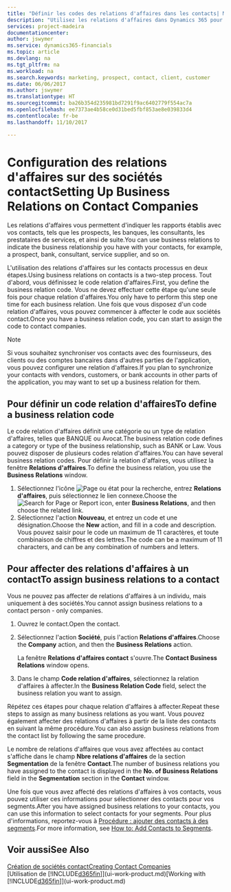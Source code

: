 ```yaml
---
title: "Définir les codes des relations d'affaires dans les contacts| Microsoft Docs"
description: "Utilisez les relations d'affaires dans Dynamics 365 pour vous aider avec le marketing et désigner les rapports établis avec vos prospects, clients, notamment les banques ou les prestataires de services."
services: project-madeira
documentationcenter: 
author: jswymer
ms.service: dynamics365-financials
ms.topic: article
ms.devlang: na
ms.tgt_pltfrm: na
ms.workload: na
ms.search.keywords: marketing, prospect, contact, client, customer
ms.date: 06/06/2017
ms.author: jswymer
ms.translationtype: HT
ms.sourcegitcommit: ba26b354d235981bd7291f9ac6402779f554ac7a
ms.openlocfilehash: ee7373ae4b58ce0d31bed5fbf853ae8e039833d4
ms.contentlocale: fr-be
ms.lasthandoff: 11/10/2017

---
```

# <a name="setting-up-business-relations-on-contact-companies"></a><span data-ttu-id="9be44-103">Configuration des relations d'affaires sur des sociétés contact</span><span class="sxs-lookup"><span data-stu-id="9be44-103">Setting Up Business Relations on Contact Companies</span></span>
<span data-ttu-id="9be44-104">Les relations d'affaires vous permettent d'indiquer les rapports établis avec vos contacts, tels que les prospects, les banques, les consultants, les prestataires de services, et ainsi de suite.</span><span class="sxs-lookup"><span data-stu-id="9be44-104">You can use business relations to indicate the business relationship you have with your contacts, for example, a prospect, bank, consultant, service supplier, and so on.</span></span>

<span data-ttu-id="9be44-105">L'utilisation des relations d'affaires sur les contacts processus en deux étapes.</span><span class="sxs-lookup"><span data-stu-id="9be44-105">Using business relations on contacts is a two-step process.</span></span> <span data-ttu-id="9be44-106">Tout d'abord, vous définissez le code relation d'affaires.</span><span class="sxs-lookup"><span data-stu-id="9be44-106">First, you define the business relation code.</span></span> <span data-ttu-id="9be44-107">Vous ne devez effectuer cette étape qu'une seule fois pour chaque relation d'affaires.</span><span class="sxs-lookup"><span data-stu-id="9be44-107">You only have to perform this step one time for each business relation.</span></span> <span data-ttu-id="9be44-108">Une fois que vous disposez d'un code relation d'affaires, vous pouvez commencer à affecter le code aux sociétés contact.</span><span class="sxs-lookup"><span data-stu-id="9be44-108">Once you have a business relation code, you can start to assign the code to contact companies.</span></span>

> [!NOTE]  
>   <span data-ttu-id="9be44-109">Si vous souhaitez synchroniser vos contacts avec des fournisseurs, des clients ou des comptes bancaires dans d'autres parties de l'application, vous pouvez configurer une relation d'affaires.</span><span class="sxs-lookup"><span data-stu-id="9be44-109">If you plan to synchronize your contacts with vendors, customers, or bank accounts in other parts of the application, you may want to set up a business relation for them.</span></span>

## <a name="to-define-a-business-relation-code"></a><span data-ttu-id="9be44-110">Pour définir un code relation d'affaires</span><span class="sxs-lookup"><span data-stu-id="9be44-110">To define a business relation code</span></span>
<span data-ttu-id="9be44-111">Le code relation d'affaires définit une catégorie ou un type de relation d'affaires, telles que BANQUE ou Avocat.</span><span class="sxs-lookup"><span data-stu-id="9be44-111">The business relation code defines a category or type of the business relationship, such as BANK or Law.</span></span> <span data-ttu-id="9be44-112">Vous pouvez disposer de plusieurs codes relation d'affaires.</span><span class="sxs-lookup"><span data-stu-id="9be44-112">You can have several business relation codes.</span></span> <span data-ttu-id="9be44-113">Pour définir la relation d'affaires, vous utilisez la fenêtre **Relations d'affaires**.</span><span class="sxs-lookup"><span data-stu-id="9be44-113">To define the business relation, you use the **Business Relations** window.</span></span>

1. <span data-ttu-id="9be44-114">Sélectionnez l'icône ![Page ou état pour la recherche](media/ui-search/search_small.png "Page ou état pour la recherche"), entrez **Relations d'affaires**, puis sélectionnez le lien connexe.</span><span class="sxs-lookup"><span data-stu-id="9be44-114">Choose the ![Search for Page or Report](media/ui-search/search_small.png "Search for Page or Report icon") icon, enter **Business Relations**, and then choose the related link.</span></span>
2. <span data-ttu-id="9be44-115">Sélectionnez l'action **Nouveau**, et entrez un code et une désignation.</span><span class="sxs-lookup"><span data-stu-id="9be44-115">Choose the **New** action, and fill in a code and description.</span></span> <span data-ttu-id="9be44-116">Vous pouvez saisir pour le code un maximum de 11 caractères, et toute combinaison de chiffres et des lettres.</span><span class="sxs-lookup"><span data-stu-id="9be44-116">The code can be a maximum of 11 characters, and can be any combination of numbers and letters.</span></span>

## <a name="AssignBusRelContact"></a> <span data-ttu-id="9be44-117">Pour affecter des relations d'affaires à un contact</span><span class="sxs-lookup"><span data-stu-id="9be44-117">To assign business relations to a contact</span></span>
<span data-ttu-id="9be44-118">Vous ne pouvez pas affecter de relations d'affaires à un individu, mais uniquement à des sociétés.</span><span class="sxs-lookup"><span data-stu-id="9be44-118">You cannot assign business relations to a contact person - only companies.</span></span>

1. <span data-ttu-id="9be44-119">Ouvrez le contact.</span><span class="sxs-lookup"><span data-stu-id="9be44-119">Open the contact.</span></span>
2. <span data-ttu-id="9be44-120">Sélectionnez l'action **Société**, puis l'action **Relations d'affaires**.</span><span class="sxs-lookup"><span data-stu-id="9be44-120">Choose the **Company** action, and then the **Business Relations** action.</span></span>

    <span data-ttu-id="9be44-121">La fenêtre **Relations d'affaires contact** s'ouvre.</span><span class="sxs-lookup"><span data-stu-id="9be44-121">The **Contact Business Relations** window opens.</span></span>
3. <span data-ttu-id="9be44-122">Dans le champ **Code relation d'affaires**, sélectionnez la relation d'affaires à affecter.</span><span class="sxs-lookup"><span data-stu-id="9be44-122">In the **Business Relation Code** field, select the business relation you want to assign.</span></span>

<span data-ttu-id="9be44-123">Répétez ces étapes pour chaque relation d'affaires à affecter.</span><span class="sxs-lookup"><span data-stu-id="9be44-123">Repeat these steps to assign as many business relations as you want.</span></span> <span data-ttu-id="9be44-124">Vous pouvez également affecter des relations d'affaires à partir de la liste des contacts en suivant la même procédure.</span><span class="sxs-lookup"><span data-stu-id="9be44-124">You can also assign business relations from the contact list by following the same procedure.</span></span>

<span data-ttu-id="9be44-125">Le nombre de relations d'affaires que vous avez affectées au contact s'affiche dans le champ **Nbre relations d'affaires** de la section **Segmentation** de la fenêtre **Contact**.</span><span class="sxs-lookup"><span data-stu-id="9be44-125">The number of business relations you have assigned to the contact is displayed in the **No. of Business Relations** field in the **Segmentation** section in the **Contact** window.</span></span>

<span data-ttu-id="9be44-126">Une fois que vous avez affecté des relations d'affaires à vos contacts, vous pouvez utiliser ces informations pour sélectionner des contacts pour vos segments.</span><span class="sxs-lookup"><span data-stu-id="9be44-126">After you have assigned business relations to your contacts, you can use this information to select contacts for your segments.</span></span> <span data-ttu-id="9be44-127">Pour plus d'informations, reportez-vous à [Procédure : ajouter des contacts à des segments](marketing-add-contact-segment.md).</span><span class="sxs-lookup"><span data-stu-id="9be44-127">For more information, see [How to: Add Contacts to Segments](marketing-add-contact-segment.md).</span></span>

## <a name="see-also"></a><span data-ttu-id="9be44-128">Voir aussi</span><span class="sxs-lookup"><span data-stu-id="9be44-128">See Also</span></span>
[<span data-ttu-id="9be44-129">Création de sociétés contact</span><span class="sxs-lookup"><span data-stu-id="9be44-129">Creating Contact Companies</span></span>](marketing-create-contact-companies.md)  
<span data-ttu-id="9be44-130">[Utilisation de [!INCLUDE[d365fin](includes/d365fin_md.md)]](ui-work-product.md)</span><span class="sxs-lookup"><span data-stu-id="9be44-130">[Working with [!INCLUDE[d365fin](includes/d365fin_md.md)]](ui-work-product.md)</span></span>

